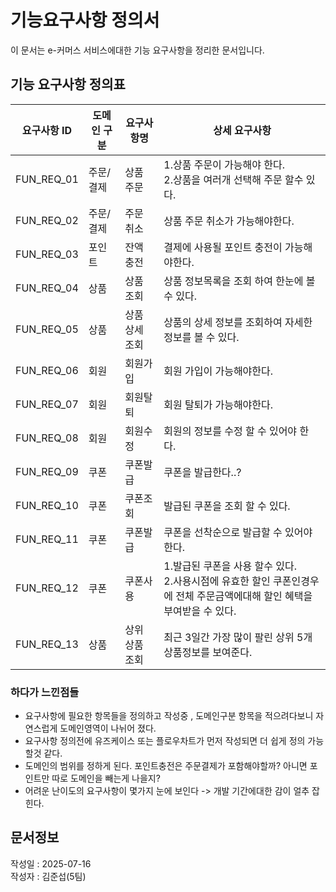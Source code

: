 # 기능요구사항 정의서

이 문서는 e-커머스 서비스에대한 기능 요구사항을 정리한 문서입니다.

## 기능 요구사항 정의표

| 요구사항 ID    | 도메인 구분 | 요구사항명    | 상세 요구사항                                                                   |
|------------|--------|----------|---------------------------------------------------------------------------|
| FUN_REQ_01 | 주문/결제  | 상품 주문    | 1.상품 주문이 가능해야 한다.<br>2.상품을 여러개 선택해 주문 할수 있다.                              |
| FUN_REQ_02 | 주문/결제  | 주문 취소    | 상품 주문 취소가 가능해야한다.                                                         |
| FUN_REQ_03 | 포인트    | 잔액 충전    | 결제에 사용될 포인트 충전이 가능해야한다.                                                   |
| FUN_REQ_04 | 상품     | 상품 조회    | 상품 정보목록을 조회 하여 한눈에 볼 수 있다.                                                |
| FUN_REQ_05 | 상품     | 상품 상세 조회 | 상품의 상세 정보를 조회하여 자세한 정보를 볼 수 있다.                                           |
| FUN_REQ_06 | 회원     | 회원가입     | 회원 가입이 가능해야한다.                                                            |
| FUN_REQ_07 | 회원     | 회원탈퇴     | 회원 탈퇴가 가능해야한다.                                                            |
| FUN_REQ_08 | 회원     | 회원수정     | 회원의 정보를 수정 할 수 있어야 한다.                                                    |
| FUN_REQ_09 | 쿠폰     | 쿠폰발급     | 쿠폰을 발급한다..?                                                               |
| FUN_REQ_10 | 쿠폰     | 쿠폰조회     | 발급된 쿠폰을 조회 할 수 있다.                                                        |
| FUN_REQ_11 | 쿠폰     | 쿠폰발급     | 쿠폰을 선착순으로 발급할 수 있어야한다.                                                    |
| FUN_REQ_12 | 쿠폰     | 쿠폰사용     | 1.발급된 쿠폰을 사용 할수 있다.<br>2.사용시점에 유효한 할인 쿠폰인경우에 전체 주문금액에대해 할인 혜택을 부여받을 수 있다. |
| FUN_REQ_13 | 상품     | 상위 상품 조회 | 최근 3일간 가장 많이 팔린 상위 5개 상품정보를 보여준다.                                         |

### 하다가 느낀점들 
- 요구사항에 필요한 항목들을 정의하고 작성중 , 도메인구분 항목을 적으려다보니 자연스럽게 도메인영역이 나뉘어 졌다.
- 요구사항 정의전에 유즈케이스 또는 플로우차트가 먼저 작성되면 더 쉽게 정의 가능할것 같다.
- 도메인의 범위를 정하게 된다. 포인트충전은 주문결제가 포함해야할까? 아니면 포인트만 따로 도메인을 빼는게 나을지?
- 어려운 난이도의 요구사항이 몇가지 눈에 보인다 -> 개발 기간에대한 감이 얼추 잡힌다.

## 문서정보
작성일 : 2025-07-16 <br>
작성자 : 김준섭(5팀)
